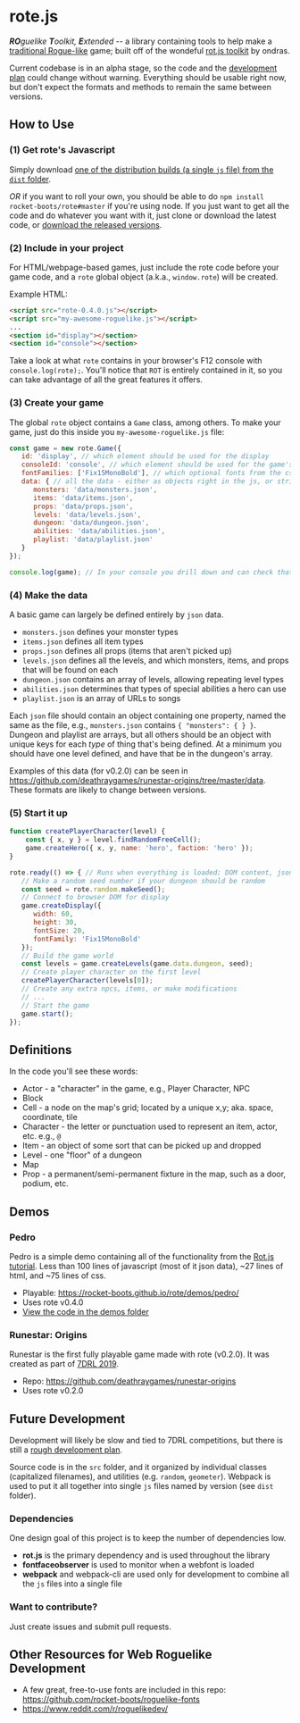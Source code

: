 # rote.js

_**RO**guelike **T**oolkit, **E**xtended_ -- a library containing tools to help make a [traditional Rogue-like](http://www.roguebasin.com/index.php?title=Berlin_Interpretation) game; built off of the wondeful [rot.js toolkit](https://github.com/ondras/rot.js) by ondras.

Current codebase is in an alpha stage, so the code and the [development plan](/docs/development-plan.md) could change without warning. Everything should be usable right now, but don't expect the formats and methods to remain the same between versions.

## How to Use

### (1) Get rote's Javascript

Simply download [one of the distribution builds (a single `js` file) from the `dist` folder](dist).

*OR* if you want to roll your own, you should be able to do `npm install rocket-boots/rote#master` if you're using node. If you just want to get all the code and do whatever you want with it, just clone or download the latest code, or [download the released versions](releases).

### (2) Include in your project

For HTML/webpage-based games, just include the rote code before your game code, and a `rote` global object (a.k.a., `window.rote`) will be created.

Example HTML:
```html
<script src="rote-0.4.0.js"></script>
<script src="my-awesome-roguelike.js"></script>
...
<section id="display"></section>
<section id="console"></section>
```

Take a look at what `rote` contains in your browser's F12 console with `console.log(rote);`. You'll notice that `ROT` is entirely contained in it, so you can take advantage of all the great features it offers.

### (3) Create your game

The global `rote` object contains a `Game` class, among others. To make your game, just do this inside you `my-awesome-roguelike.js` file:

```js
const game = new rote.Game({
   id: 'display', // which element should be used for the display
   consoleId: 'console', // which element should be used for the game's log
   fontFamilies: ['Fix15MonoBold'], // which optional fonts from the css need to be loaded
   data: { // all the data - either as objects right in the js, or strings to their json files
      monsters: 'data/monsters.json',
      items: 'data/items.json',
      props: 'data/props.json',
      levels: 'data/levels.json',
      dungeon: 'data/dungeon.json',
      abilities: 'data/abilities.json',
      playlist: 'data/playlist.json'
   }
});

console.log(game); // In your console you drill down and can check that all your data is there
```

### (4) Make the data

A basic game can largely be defined entirely by `json` data.

* `monsters.json` defines your monster types
* `items.json` defines all item types
* `props.json` defines all props (items that aren't picked up)
* `levels.json` defines all the levels, and which monsters, items, and props that will be found on each
* `dungeon.json` contains an array of levels, allowing repeating level types
* `abilities.json` determines that types of special abilities a hero can use
* `playlist.json` is an array of URLs to songs

Each `json` file should contain an object containing one property, named the same as the file, e.g., `monsters.json` contains `{ "monsters": { } }`. Dungeon and playlist are arrays, but all others should be an object with unique keys for each _type_ of thing that's being defined. At a minimum you should have one level defined, and have that be in the dungeon's array.

Examples of this data (for v0.2.0) can be seen in https://github.com/deathraygames/runestar-origins/tree/master/data. These formats are likely to change between versions.


### (5) Start it up

```js
function createPlayerCharacter(level) {
	const { x, y } = level.findRandomFreeCell();
	game.createHero({ x, y, name: 'hero', faction: 'hero' });
}

rote.ready(() => { // Runs when everything is loaded: DOM content, json data, fonts
   // Make a random seed number if your dungeon should be random
   const seed = rote.random.makeSeed();
   // Connect to browser DOM for display
   game.createDisplay({
      width: 60,
      height: 30,
      fontSize: 20,
      fontFamily: 'Fix15MonoBold' 
   });
   // Build the game world
   const levels = game.createLevels(game.data.dungeon, seed);
   // Create player character on the first level
   createPlayerCharacter(levels[0]);
   // Create any extra npcs, items, or make modifications
   // ...
   // Start the game
   game.start();
});
```

## Definitions

In the code you'll see these words:

- Actor - a "character" in the game, e.g., Player Character, NPC
- Block
- Cell - a node on the map's grid; located by a unique x,y; aka. space, coordinate, tile
- Character - the letter or punctuation used to represent an item, actor, etc. e.g., `@`
- Item - an object of some sort that can be picked up and dropped
- Level - one "floor" of a dungeon
- Map
- Prop - a permanent/semi-permanent fixture in the map, such as a door, podium, etc.

## Demos

### Pedro

Pedro is a simple demo containing all of the functionality from the [Rot.js tutorial](http://www.roguebasin.roguelikedevelopment.org/index.php?title=Rot.js_tutorial). Less than 100 lines of javascript (most of it json data), ~27 lines of html, and ~75 lines of css.

   * Playable: https://rocket-boots.github.io/rote/demos/pedro/
   * Uses rote v0.4.0
   * [View the code in the demos folder](demos/pedro/)

### Runestar: Origins

Runestar is the first fully playable game made with rote (v0.2.0). It was created as part of [7DRL 2019](https://itch.io/jam/7drl-challenge-2019).

   * Repo: https://github.com/deathraygames/runestar-origins
   * Uses rote v0.2.0

## Future Development

Development will likely be slow and tied to 7DRL competitions, but there is still a [rough development plan](/docs/development-plan.md). 

Source code is in the `src` folder, and it organized by individual classes (capitalized filenames), and utilities (e.g. `random`, `geometer`). Webpack is used to put it all together into single `js` files named by version (see `dist` folder).

### Dependencies

One design goal of this project is to keep the number of dependencies low.

* **rot.js** is the primary dependency and is used throughout the library
* **fontfaceobserver** is used to monitor when a webfont is loaded
* **webpack** and webpack-cli are used only for development to combine all the `js` files into a single file

### Want to contribute?

Just create issues and submit pull requests.

## Other Resources for Web Roguelike Development

* A few great, free-to-use fonts are included in this repo: https://github.com/rocket-boots/roguelike-fonts
* https://www.reddit.com/r/roguelikedev/
